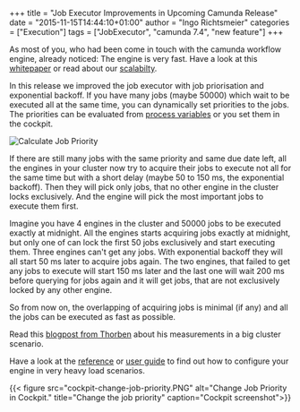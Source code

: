 +++
title = "Job Executor Improvements in Upcoming Camunda Release"
date = "2015-11-15T14:44:10+01:00"
author = "Ingo Richtsmeier"
categories = ["Execution"]
tags = ["JobExecutor", "camunda 7.4", "new feature"]
+++

As most of you, who had been come in touch with the camunda workflow engine, already noticed: The engine is very fast. Have a look at this [whitepaper](https://network.camunda.org/whitepaper/2) or read about our [scalabilty](https://camunda.org/scalability). 

In this release we improved the job executor with job priorisation and exponential backoff. If you have many jobs (maybe 50000) which wait to be executed all at the same time, you can dynamically set priorities to the jobs. The priorities can be evaluated from [process variables](https://docs.camunda.org/manual/latest/user-guide/process-engine/the-job-executor/#priorities-at-the-process-level) or you set them in the cockpit.  

![Calculate Job Priority](https://docs.camunda.org/manual/latest/user-guide/process-engine/img/job-executor-priority-precedence.png)

If there are still many jobs with the same priority and same due date left, all the engines in your cluster now try to acquire their jobs to execute not all for the same time but with a short delay (maybe 50 to 150 ms, the exponential backoff). Then they will pick only jobs, that no other engine in the cluster locks exclusively. And the engine will pick the most important jobs to execute them first.

Imagine you have 4 engines in the cluster and 50000 jobs to be executed exactly at midnight. All the engines starts acquiring jobs exactly at midnight, but only one of can lock the first 50 jobs exclusively and start executing them. Three engines can't get any jobs. With exponential backoff they will all start 50 ms later to acquire jobs again. The two engines, that failed to get any jobs to execute will start 150 ms later and the last one will wait 200 ms before querying for jobs again and it will get jobs, that are not exclusively locked by any other engine.

So from now on, the overlapping of acquiring jobs is minimal (if any) and all the jobs can be executed as fast as possible.

Read this [blogpost from Thorben](http://blog.camunda.org/post/2015/09/scaling-camunda-bpm-in-cluster-job/) about his measurements in a big cluster scenario.

Have a look at the [reference](https://docs.camunda.org/manual/latest/reference/deployment-descriptors/tags/job-executor/) or [user guide](https://docs.camunda.org/manual/latest/user-guide/process-engine/the-job-executor/)  to find out how to configure your engine in very heavy load scenarios.

{{< figure src="cockpit-change-job-priority.PNG" alt="Change Job Priority in Cockpit." title="Change the job priority" caption="Cockpit screenshot">}}


